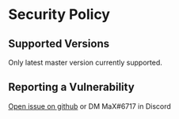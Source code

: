 # Security Policy

## Supported Versions

Only latest master version currently supported.

## Reporting a Vulnerability

[Open issue on github](https://github.com/efisuby/FactoCord-3.0/issues)
or DM MaX#6717 in Discord 
